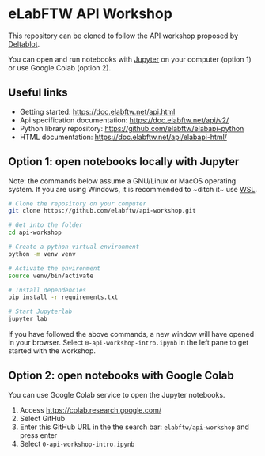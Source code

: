 # eLabFTW API Workshop

This repository can be cloned to follow the API workshop proposed by [Deltablot](https://www.deltablot.com).

You can open and run notebooks with [Jupyter](https://jupyter.org/) on your computer (option 1) or use Google Colab (option 2).

## Useful links

* Getting started: https://doc.elabftw.net/api.html
* Api specification documentation: https://doc.elabftw.net/api/v2/
* Python library repository: https://github.com/elabftw/elabapi-python
* HTML documentation: https://doc.elabftw.net/api/elabapi-html/

## Option 1: open notebooks locally with Jupyter

Note: the commands below assume a GNU/Linux or MacOS operating system. If you are using Windows, it is recommended to ~ditch it~ use [WSL](https://learn.microsoft.com/en-us/windows/wsl/install).

~~~bash
# Clone the repository on your computer
git clone https://github.com/elabftw/api-workshop.git

# Get into the folder
cd api-workshop

# Create a python virtual environment
python -m venv venv

# Activate the environment
source venv/bin/activate

# Install dependencies
pip install -r requirements.txt

# Start Jupyterlab
jupyter lab
~~~

If you have followed the above commands, a new window will have opened in your browser. Select `0-api-workshop-intro.ipynb` in the left pane to get started with the workshop.

## Option 2: open notebooks with Google Colab

You can use Google Colab service to open the Jupyter notebooks.

1. Access https://colab.research.google.com/
2. Select GitHub
3. Enter this GitHub URL in the the search bar: `elabftw/api-workshop` and press enter
4. Select `0-api-workshop-intro.ipynb`
